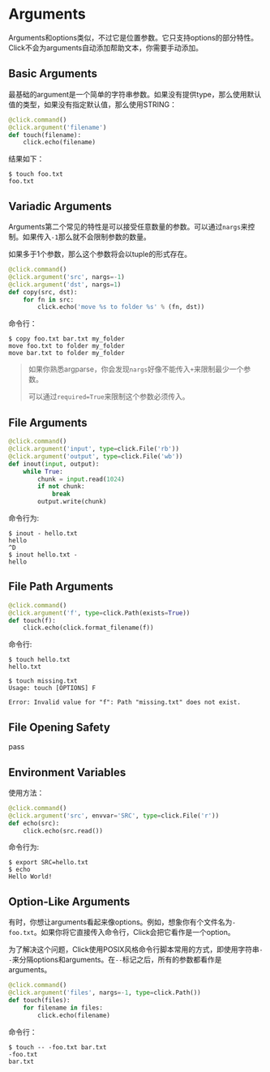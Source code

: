 # Arguments

Arguments和options类似，不过它是位置参数。它只支持options的部分特性。Click不会为arguments自动添加帮助文本，你需要手动添加。

## Basic Arguments

最基础的argument是一个简单的字符串参数。如果没有提供type，那么使用默认值的类型，如果没有指定默认值，那么使用STRING：

```python
@click.command()
@click.argument('filename')
def touch(filename):
    click.echo(filename)
```

结果如下：

```shell
$ touch foo.txt
foo.txt
```

## Variadic Arguments

Arguments第二个常见的特性是可以接受任意数量的参数。可以通过`nargs`来控制。如果传入`-1`那么就不会限制参数的数量。

如果多于1个参数，那么这个参数将会以tuple的形式存在。

```python
@click.command()
@click.argument('src', nargs=-1)
@click.argument('dst', nargs=1)
def copy(src, dst):
    for fn in src:
        click.echo('move %s to folder %s' % (fn, dst))
```

命令行：

```shell
$ copy foo.txt bar.txt my_folder
move foo.txt to folder my_folder
move bar.txt to folder my_folder
```

> 如果你熟悉argparse，你会发现`nargs`好像不能传入`+`来限制最少一个参数。
>
> 可以通过`required=True`来限制这个参数必须传入。

## File Arguments

```python
@click.command()
@click.argument('input', type=click.File('rb'))
@click.argument('output', type=click.File('wb'))
def inout(input, output):
    while True:
        chunk = input.read(1024)
        if not chunk:
            break
        output.write(chunk)
```

命令行为:

```shell
$ inout - hello.txt
hello
^D
$ inout hello.txt -
hello
```

## File Path Arguments

```python
@click.command()
@click.argument('f', type=click.Path(exists=True))
def touch(f):
    click.echo(click.format_filename(f))
```

命令行:

```shell
$ touch hello.txt
hello.txt

$ touch missing.txt
Usage: touch [OPTIONS] F

Error: Invalid value for "f": Path "missing.txt" does not exist.
```

## File Opening Safety

pass

## Environment Variables

使用方法：

```python
@click.command()
@click.argument('src', envvar='SRC', type=click.File('r'))
def echo(src):
    click.echo(src.read())
```

命令行为:

```shell
$ export SRC=hello.txt
$ echo
Hello World!
```

## Option-Like Arguments

有时，你想让arguments看起来像options。例如，想象你有个文件名为`-foo.txt`。如果你将它直接传入命令行，Click会把它看作是一个option。

为了解决这个问题，Click使用POSIX风格命令行脚本常用的方式，即使用字符串`--`来分隔options和arguments。在`--`标记之后，所有的参数都看作是arguments。

```python
@click.command()
@click.argument('files', nargs=-1, type=click.Path())
def touch(files):
    for filename in files:
        click.echo(filename)
```

命令行：

```shell
$ touch -- -foo.txt bar.txt
-foo.txt
bar.txt
```